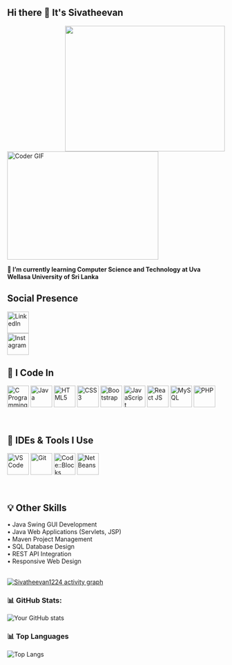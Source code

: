## Hi there 👋 It's Sivatheevan

<img align="right" width="370" height="290" src="https://i.pinimg.com/originals/47/f0/34/47f0342cec72b800463bf003eac1257e.gif">
<img alt="Coder GIF" height=250 width=350 src="https://cdn.dribbble.com/users/730703/screenshots/6581243/avento.gif" />
<br>

**🌱 I’m currently learning Computer Science and Technology at Uva Wellasa University of Sri Lanka**

## Social Presence
 <a href="https://www.linkedin.com/in/sivatheevan-arulnathan-b54aa330a/" target="_blank">
  <img height="50" width="50" src="https://upload.wikimedia.org/wikipedia/commons/c/ca/LinkedIn_logo_initials.png" alt="LinkedIn" />
</a><br/>

<a href="https://www.instagram.com/siva_rock_24?igsh=ajZ6azNwaGlmMTg4&utm_source=qr/" target="_blank">
  <img height="50" width="50" src="https://upload.wikimedia.org/wikipedia/commons/thumb/a/a5/Instagram_icon.png/2048px-Instagram_icon.png" alt="Instagram" />
</a><br/>

## 🚀 I Code In
<p align="left"> <img height="50" width="50" src="https://img.icons8.com/color/48/000000/c-programming.png" alt="C Programming" /> <img height="50" width="50" src="https://img.icons8.com/color/48/000000/java-coffee-cup-logo.png" alt="Java" /> <img height="50" width="50" src="https://img.icons8.com/color/48/000000/html-5.png" alt="HTML5" /> <img height="50" width="50" src="https://img.icons8.com/color/48/000000/css3.png" alt="CSS3" /> <img height="50" width="50" src="https://img.icons8.com/color/48/000000/bootstrap.png" alt="Bootstrap" /> <img height="50" width="50" src="https://img.icons8.com/color/48/000000/javascript.png" alt="JavaScript" /> <img height="50" width="50" src="https://img.icons8.com/color/48/000000/react-native.png" alt="React JS" /> <img height="50" width="50" src="https://img.icons8.com/color/48/000000/mysql-logo.png" alt="MySQL" /> <img height="50" width="50" src="https://www.php.net//images/logos/new-php-logo.svg" alt="PHP" /> </p><br/>


## 🧰 IDEs & Tools I Use
<p align="left"> <img height="50" width="50" src="https://img.icons8.com/color/48/000000/visual-studio-code-2019.png" alt="VS Code" /> <img height="50" width="50" src="https://img.icons8.com/color/50/000000/git.png" alt="Git" /> <img height="50" width="50" src="https://img.icons8.com/fluency/48/code-blocks.png" alt="Code::Blocks" /> <img height="50" width="50" src="https://img.icons8.com/color/48/apache-netbeans.png" alt="NetBeans" /> </p><br/>


## 💡 Other Skills  
• Java Swing GUI Development  
• Java Web Applications (Servlets, JSP)  
• Maven Project Management  
• SQL Database Design  
• REST API Integration  
• Responsive Web Design <br/><br/>


[![Sivatheevan1224 activity graph](https://github-readme-activity-graph.vercel.app/graph?username=sivatheevan1224&bg_color=121112&color=f5f0f4&line=31d834&point=f5f4f4&area=true&hide_border=true)](https://github.com/ashutosh00710/github-readme-activity-graph)

### 📊 GitHub Stats:
![Your GitHub stats](https://github-readme-stats.vercel.app/api?username=Sivatheevan1224&show_icons=true&theme=radical)

### 📊 Top Languages
![Top Langs](https://github-readme-stats.vercel.app/api/top-langs/?username=Sivatheevan1224&layout=compact&langs_count=8&theme=radical)


